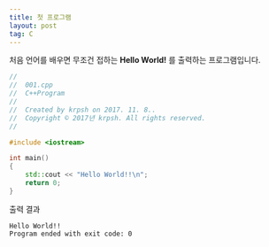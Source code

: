```yaml
---
title: 첫 프로그램
layout: post
tag: C
---
```

처음 언어를 배우면 무조건 접하는 **Hello World!** 를 출력하는 프로그램입니다.

```cpp
//
//  001.cpp
//  C++Program
//
//  Created by krpsh on 2017. 11. 8..
//  Copyright © 2017년 krpsh. All rights reserved.
//

#include <iostream>

int main()
{
    std::cout << "Hello World!!\n";
    return 0;
}

```

출력 결과
```
Hello World!!
Program ended with exit code: 0
```